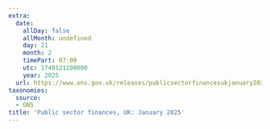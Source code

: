 ```yaml
---
extra:
  date:
    allDay: false
    allMonth: undefined
    day: 21
    month: 2
    timePart: 07:00
    utc: 1740121200000
    year: 2025
  url: https://www.ons.gov.uk/releases/publicsectorfinancesukjanuary2025
taxonomies:
  source:
  - ONS
title: 'Public sector finances, UK: January 2025'
---
```

